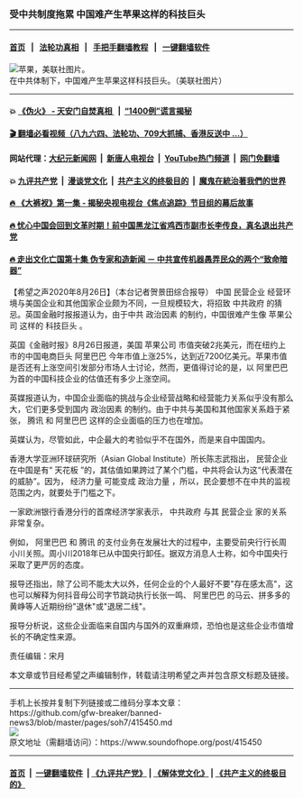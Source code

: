 ### 受中共制度拖累 中国难产生苹果这样的科技巨头
------------------------

#### [首页](https://github.com/gfw-breaker/banned-news3/blob/master/README.md) &nbsp;&nbsp;|&nbsp;&nbsp; [法轮功真相](https://github.com/begood0513/basic/blob/master/README.md)  &nbsp;&nbsp;|&nbsp;&nbsp; [手把手翻墙教程](https://github.com/gfw-breaker/guides/wiki)  &nbsp;&nbsp;|&nbsp;&nbsp; [一键翻墙软件](https://github.com/gfw-breaker/nogfw/blob/master/README.md)  



<div><img alt="苹果，美联社图片。" src="https://img.soundofhope.org/2020-02/earns_apple-0dc68.jpg"/>
<br/><figcaption class="caption">
 在中共体制下，中国难产生苹果这样科技巨头。（美联社图片）
</figcaption></div><hr/>

#### 💥 [《伪火》 - 天安门自焚真相 ](http://141.164.51.119:10000/videos/blog/weihuo.html)&nbsp; |&nbsp; [“1400例”谎言揭秘  ](http://141.164.51.119:10000/videos/blog/jiexi1400.html)

#### [ 🎬  翻墙必看视频（八九六四、法轮功、709大抓捕、香港反送中 ...）](https://github.com/gfw-breaker/links/blob/master/banned.md)

#### 网站代理：[大纪元新闻网](http://167.172.10.89:10080/gb/) &nbsp;|&nbsp; [新唐人电视台](http://167.172.10.89:8808/gb/)  &nbsp;|&nbsp; [YouTube热门频道](http://158.247.203.241/youtube.html) &nbsp;|&nbsp; [网门免翻墙](http://158.247.203.241:11000/show.aspx?name=ogHome)

#### 💥 [九评共产党](http://141.164.51.119:10000/videos/res/jiuping/)&nbsp; |&nbsp; [漫谈党文化](http://141.164.51.119:10000/videos/res/mtdwh/)&nbsp; |&nbsp; [共产主义的终极目的](http://141.164.51.119:10000/videos/res/zjmd/)&nbsp; |&nbsp; [魔鬼在統治著我們的世界](http://141.164.51.119:10000/videos/res/TheSpecter/)  

#### [ 🔥  《大裤衩》第一集 - 揭秘央视电视台《焦点追踪》节目组的幕后故事](http://141.164.51.119:10000/videos/news/../res/big-shorts/index.html)

#### [ 🔥  忧心中国会回到文革时期！前中国黑龙江省鸡西市副市长李传良，真名退出共产党](http://141.164.51.119:10000/videos/news/quit01.html)

#### [ 🔥  走出文化亡国第十集 伪专家和造新闻 － 中共宣传机器愚弄民众的两个“致命暗器”](http://141.164.51.119:10000/videos/news/../res/zcwhwg/index.html)

<div><div class="Content__Wrapper sc-1bvya0-0 grZQxZ">
 <p class="meta-top">
  <span class="meta">
   【希望之声2020年8月26日】（本台记者贺景田综合报导）
  </span>
  中国
  <ok href="/term/69464">
   民营企业
  </ok>
  经营环境与美国企业和其他国家企业颇为不同，一旦规模较大，将招致
  <ok href="/term/83013">
   中共政府
  </ok>
  的猜忌。英国金融时报报道认为，由于中共
  <ok href="/term/298405">
   政治因素
  </ok>
  的制约，中国很难产生像
  <ok href="/term/3415">
   苹果公司
  </ok>
  这样的
  <ok href="/term/87552">
   科技巨头
  </ok>
  。
 </p>
 <p>
  英国《金融时报》8月26日报道，美国
  <ok href="/term/3415">
   苹果公司
  </ok>
  市值突破2兆美元，而在纽约上市的中国电商巨头
  <ok href="/term/11852">
   阿里巴巴
  </ok>
  今年市值上涨25%，达到近7200亿美元。苹果市值是否还有上涨空间引发部分市场人士讨论，然而，更值得讨论的是，以
  <ok href="/term/11852">
   阿里巴巴
  </ok>
  为首的中国科技企业的估值还有多少上涨空间。
 </p>
 <div class="AD_Embed__Wrap-sc-1xslmin-0 igMuqX module desktop">
  <div>
  </div>
 </div>
 <p>
  英媒报道认为，中国企业面临的挑战与企业经营战略和经营能力关系似乎没有那么大，它们更多受到国内
  <ok href="/term/298405">
   政治因素
  </ok>
  的制约。由于中共与美国和其他国家关系趋于紧张，
  <ok href="/term/2081">
   腾讯
  </ok>
  和
  <ok href="/term/11852">
   阿里巴巴
  </ok>
  这样的企业面临的压力也在增加。
 </p>
 <p>
  英媒认为，尽管如此，中企最大的考验似乎不在国外，而是来自中国国内。
 </p>
 <p>
  香港大学亚洲环球研究所（Asian Global Institute）所长陈志武指出，
  <ok href="/term/69464">
   民营企业
  </ok>
  在中国是有“
  <ok href="/term/8860">
   天花板
  </ok>
  ”的，其估值如果跨过了某个门槛，中共将会认为这“代表潜在的威胁”。因为，
  <ok href="/term/360952">
   经济力量
  </ok>
  可能变成
  <ok href="/term/357148">
   政治力量
  </ok>
  ，所以，民企要想不在中共的监视范围之内，就要处于门槛之下。
 </p>
 <p>
  一家欧洲银行香港分行的首席经济学家表示，
  <ok href="/term/83013">
   中共政府
  </ok>
  与其
  <ok href="/term/69464">
   民营企业
  </ok>
  家的关系非常复杂。
 </p>
 <p>
  例如，
  <ok href="/term/11852">
   阿里巴巴
  </ok>
  和
  <ok href="/term/2081">
   腾讯
  </ok>
  的支付业务在发展壮大的过程中，主要受前央行行长周小川关照。周小川2018年已从中国央行卸任。据双方消息人士称，如今中国央行采取了更严厉的态度。
 </p>
 <p>
  报导还指出，除了公司不能太大以外，任何企业的个人最好不要"存在感太高"，这也可以解释为何抖音母公司字节跳动执行长张一鸣、
  <ok href="/term/11852">
   阿里巴巴
  </ok>
  的马云、拼多多的黄峥等人近期纷纷"退休"或"退居二线"。
 </p>
 <p>
  报导分析说，这些企业面临来自国内与国外的双重麻烦，恐怕也是这些企业市值增长的不确定性来源。
 </p>
 <p class="meta-btm">
  责任编辑：宋月
 </p>
 <p class="meta-btm">
  本文章或节目经希望之声编辑制作，转载请注明希望之声并包含原文标题及链接。
 </p>
</div>
</div>
<hr/>
手机上长按并复制下列链接或二维码分享本文章：<br/>
https://github.com/gfw-breaker/banned-news3/blob/master/pages/soh7/415450.md <br/>
<a href='https://github.com/gfw-breaker/banned-news3/blob/master/pages/soh7/415450.md'><img src='https://github.com/gfw-breaker/banned-news3/blob/master/pages/soh7/415450.md.png'/></a> <br/>
原文地址（需翻墙访问）：https://www.soundofhope.org/post/415450


------------------------
#### [首页](https://github.com/gfw-breaker/banned-news3/blob/master/README.md) &nbsp;|&nbsp; [一键翻墙软件](https://github.com/gfw-breaker/nogfw/blob/master/README.md) &nbsp;| [《九评共产党》](https://github.com/gfw-breaker/9ping.md/blob/master/README.md#九评之一评共产党是什么) | [《解体党文化》](https://github.com/gfw-breaker/jtdwh.md/blob/master/README.md) | [《共产主义的终极目的》](https://github.com/gfw-breaker/gczydzjmd.md/blob/master/README.md)


<img src='http://gfw-breaker.win/banned-news3/pages/soh7/415450.md' width='0px' height='0px'/>